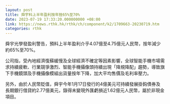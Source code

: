 ```yaml
---
layout: post
title: 舜宇料上半年盈利按年挫65%至70%
date: 2023-07-19 17:33:20.000000000 +08:00
link: https://news.rthk.hk/rthk/ch/component/k2/1709663-20230719.htm
categories: rthk
---
```


舜宇光學發盈利警告，預料上半年盈利介乎4.07億至4.75億元人民幣，按年減少約65%至70%。

公司指，受內地經濟復蘇緩慢及全球經濟不確定等因素影響，全球智能手機市場需求持續疲軟、行業競爭激烈、智能手機攝像頭持續出現「降規降配」趨勢，導致旗下手機鏡頭及手機攝像模組出貨量按年下降，加大平均售價及毛利率壓力。

另外，由於人民幣貶值，舜宇今年1月17日發行的4億美元可持續發展掛鈎債券及長期銀行借貸約2.77億美元，錄得未變現外匯虧損近1.62億元人民幣，屬於非現金項目。
